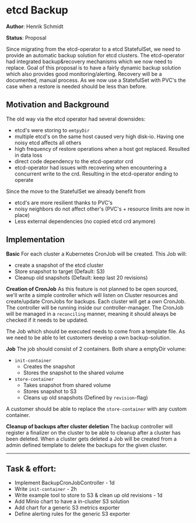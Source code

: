 # etcd Backup

**Author**: Henrik Schmidt

**Status**: Proposal

Since migrating from the etcd-operator to a etcd StatefulSet, we need to provide an automatic backup solution for etcd clusters.
The etcd-operator had integrated backup&recovery mechanisms which we now need to replace.
Goal of this proposal is to have a fairly dynamic backup solution which also provides good monitoring/alerting.
Recovery will be a documented, manual process. As we now use a StatefulSet with PVC's the case when a restore is needed should be less than before.

## Motivation and Background

The old way via the etcd operator had several downsides:

*   etcd's were storing to `emtpyDir`
*   multiple etcd's on the same host caused very high disk-io. Having one noisy etcd affects all others
*   high frequency of restore operations when a host got replaced. Resulted in data loss
*   direct code dependency to the etcd-operator crd
*   etcd-operator had issues with recovering when encountering a concurrent write to the crd. Resulting in the etcd-operator ending to operate

Since the move to the StatefulSet we already benefit from

*   etcd's are more resilient thanks to PVC's
*   noisy neighbors do not affect other's (PVC's + resource limits are now in place)
*   Less external dependencies (no copied etcd crd anymore)

## Implementation

**Basic**
For each cluster a Kubernetes CronJob will be created.
This Job will:
- create a snapshot of the etcd cluster
- Store snapshot to target (Default: S3)
- Cleanup old snapshots (Default: keep last 20 revisions)

**Creation of CronJob**
As this feature is not planned to be open sourced, we'll write a simple controller which will listen on Cluster resources and create/update CronJobs for backups.
Each cluster will get a own CronJob.
The controller will be running inside our controller-manager.
The CronJob will be managed in a `reconciling` manner, meaning it should always be checked if it needs to be updated.

The Job which should be executed needs to come from a template file.
As we need to be able to let customers develop a own backup-solution.

**Job**
The job should consist of 2 containers. Both share a emptyDir volume:
- `init-container`
  - Creates the snapshot
  - Stores the snapshot to the shared volume
- `store-container`
  - Takes snapshot from shared volume
  - Stores snapshot to S3
  - Cleans up old snapshots (Defined by `revision`-flag)

A customer should be able to replace the `store-container` with any custom container.

**Cleanup of backups after cluster deletion**
The backup controller will register a finalizer on the cluster to be able to cleanup after a cluster has been deleted.
When a cluster gets deleted a Job will be created from a admin defined template to delete the backups for the given cluster.

****

## Task & effort:
* Implement BackupCronJobController - 1d
* Write `init-container` - 2h
* Write example tool to store to S3 & clean up old revisions - 1d
* Add Minio chart to have a in-cluster S3 solution
* Add chart for a generic S3 metrics exporter
* Define alerting rules for the generic S3 exporter
